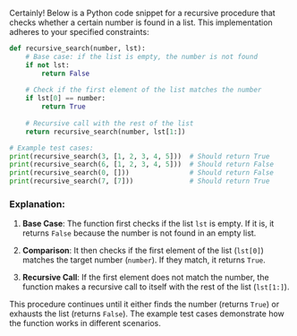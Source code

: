 Certainly! Below is a Python code snippet for a recursive procedure that checks whether a certain number is found in a list. This implementation adheres to your specified constraints:

```python
def recursive_search(number, lst):
    # Base case: if the list is empty, the number is not found
    if not lst:
        return False
    
    # Check if the first element of the list matches the number
    if lst[0] == number:
        return True
    
    # Recursive call with the rest of the list
    return recursive_search(number, lst[1:])

# Example test cases:
print(recursive_search(3, [1, 2, 3, 4, 5]))  # Should return True
print(recursive_search(6, [1, 2, 3, 4, 5]))  # Should return False
print(recursive_search(0, []))               # Should return False
print(recursive_search(7, [7]))              # Should return True
```

### Explanation:

1. **Base Case**: The function first checks if the list `lst` is empty. If it is, it returns `False` because the number is not found in an empty list.

2. **Comparison**: It then checks if the first element of the list (`lst[0]`) matches the target number (`number`). If they match, it returns `True`.

3. **Recursive Call**: If the first element does not match the number, the function makes a recursive call to itself with the rest of the list (`lst[1:]`).

This procedure continues until it either finds the number (returns `True`) or exhausts the list (returns `False`). The example test cases demonstrate how the function works in different scenarios.